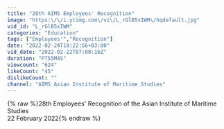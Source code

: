 ```yaml
---
title: "28th AIMS Employees' Recognition"
image: "https:\/\/i.ytimg.com\/vi\/L_rGlB5xIWM\/hqdefault.jpg"
vid_id: "L_rGlB5xIWM"
categories: "Education"
tags: ["Employees'","Recognition"]
date: "2022-02-24T18:22:56+03:00"
vid_date: "2022-02-22T07:00:16Z"
duration: "PT55M4S"
viewcount: "624"
likeCount: "45"
dislikeCount: ""
channel: "AIMS Asian Institute of Maritime Studies"
---
```

{% raw %}28th Employees' Recognition of the Asian Institute of Maritime Studies<br />22 February 2022{% endraw %}
